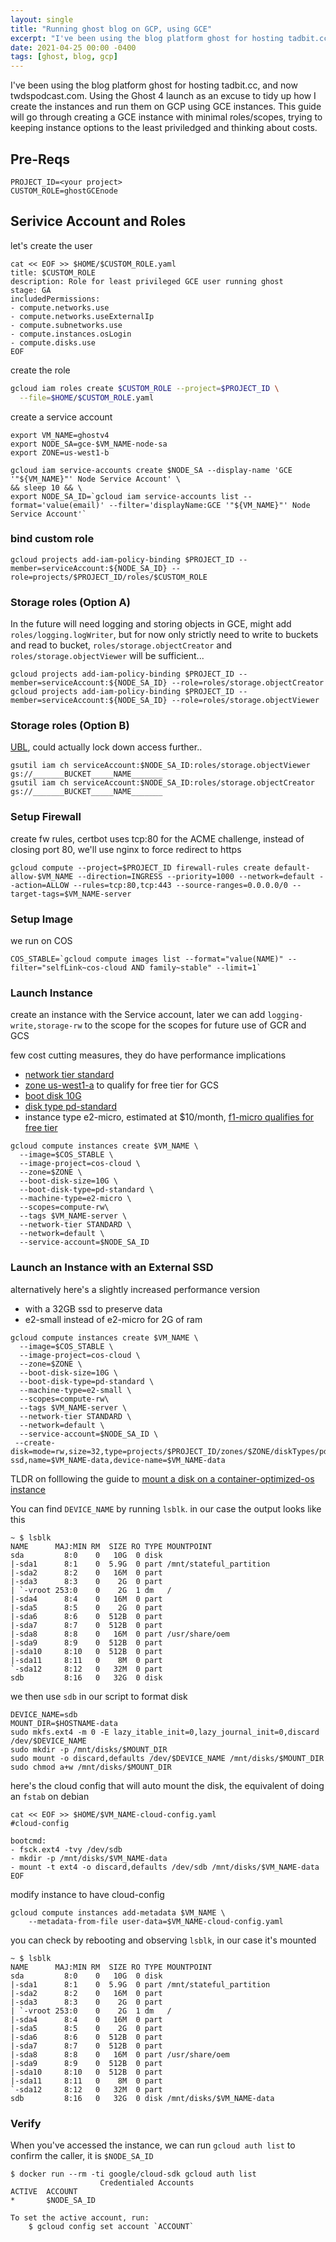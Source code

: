 ```yaml
---
layout: single
title: "Running ghost blog on GCP, using GCE"
excerpt: "I've been using the blog platform ghost for hosting tadbit.cc, and now twdspodcast.com. Using the Ghost 4 launch as an excuse to tidy up how I create the instances and run them on GCP using GCE instances"
date: 2021-04-25 00:00 -0400
tags: [ghost, blog, gcp]
---
```


I've been using the blog platform ghost for hosting tadbit.cc, and now twdspodcast.com. Using the Ghost 4 launch as an excuse to tidy up how I create the instances and run them on GCP using GCE instances. This guide will go through creating a GCE instance with minimal roles/scopes, trying to keeping instance options to the least priviledged and thinking about costs. 

## Pre-Reqs

```
PROJECT_ID=<your project>
CUSTOM_ROLE=ghostGCEnode
```

## Serivice Account and Roles

let's create the user

```shell
cat << EOF >> $HOME/$CUSTOM_ROLE.yaml
title: $CUSTOM_ROLE
description: Role for least privileged GCE user running ghost 
stage: GA
includedPermissions:
- compute.networks.use
- compute.networks.useExternalIp
- compute.subnetworks.use
- compute.instances.osLogin
- compute.disks.use
EOF
 ```

create the role

```sh
gcloud iam roles create $CUSTOM_ROLE --project=$PROJECT_ID \
  --file=$HOME/$CUSTOM_ROLE.yaml
```

create a service account

```shell
export VM_NAME=ghostv4
export NODE_SA=gce-$VM_NAME-node-sa
export ZONE=us-west1-b

gcloud iam service-accounts create $NODE_SA --display-name 'GCE '"${VM_NAME}"' Node Service Account' \
&& sleep 10 && \
export NODE_SA_ID=`gcloud iam service-accounts list --format='value(email)' --filter='displayName:GCE '"${VM_NAME}"' Node Service Account'`
```

### bind custom role

```shell
gcloud projects add-iam-policy-binding $PROJECT_ID --member=serviceAccount:${NODE_SA_ID} --role=projects/$PROJECT_ID/roles/$CUSTOM_ROLE
```

### Storage roles (Option A)
In the future will need logging and storing objects in GCE, might add `roles/logging.logWriter`, but for now only strictly need to write to buckets and read to bucket,  `roles/storage.objectCreator` and `roles/storage.objectViewer` will be sufficient...


```shell
gcloud projects add-iam-policy-binding $PROJECT_ID --member=serviceAccount:${NODE_SA_ID} --role=roles/storage.objectCreator
gcloud projects add-iam-policy-binding $PROJECT_ID --member=serviceAccount:${NODE_SA_ID} --role=roles/storage.objectViewer
```

### Storage roles (Option B)

[UBL](https://cloud.google.com/storage/docs/uniform-bucket-level-access), could actually lock down access further.. 

```
gsutil iam ch serviceAccount:$NODE_SA_ID:roles/storage.objectViewer gs://_______BUCKET_____NAME_______
gsutil iam ch serviceAccount:$NODE_SA_ID:roles/storage.objectCreator gs://_______BUCKET_____NAME_______
```

### Setup Firewall

create fw rules, certbot uses tcp:80 for the ACME challenge, instead of closing port 80, we'll use nginx to force redirect to https

```shell
gcloud compute --project=$PROJECT_ID firewall-rules create default-allow-$VM_NAME --direction=INGRESS --priority=1000 --network=default --action=ALLOW --rules=tcp:80,tcp:443 --source-ranges=0.0.0.0/0 --target-tags=$VM_NAME-server
```

### Setup Image

we run on COS

```shell
COS_STABLE=`gcloud compute images list --format="value(NAME)" --filter="selfLink~cos-cloud AND family~stable" --limit=1`
```

### Launch Instance

create an instance with the Service account, later we can add `logging-write,storage-rw` to the scope for the scopes for future use of GCR and GCS

few cost cutting measures, they do have performance implications
* [network tier standard](https://cloud.google.com/network-tiers)
* [zone us-west1-a](https://cloud.google.com/free/docs/gcp-free-tier#free-tier-usage-limits) to qualify for free tier for GCS 
* [boot disk 10G](https://cloud.google.com/compute/disks-image-pricing#disk)
* [disk type pd-standard](https://cloud.google.com/compute/docs/disks#disk-types)
* instance type e2-micro, estimated at $10/month, [f1-micro qualifies for free tier](https://cloud.google.com/free/docs/gcp-free-tier#free-tier-usage-limits)

```shell
gcloud compute instances create $VM_NAME \
  --image=$COS_STABLE \
  --image-project=cos-cloud \
  --zone=$ZONE \
  --boot-disk-size=10G \
  --boot-disk-type=pd-standard \
  --machine-type=e2-micro \
  --scopes=compute-rw\
  --tags $VM_NAME-server \
  --network-tier STANDARD \
  --network=default \
  --service-account=$NODE_SA_ID
```

### Launch an Instance with an External SSD 

alternatively here's a slightly increased performance version 
* with a 32GB ssd to preserve data
* e2-small instead of e2-micro for 2G of ram

```shell
gcloud compute instances create $VM_NAME \
  --image=$COS_STABLE \
  --image-project=cos-cloud \
  --zone=$ZONE \
  --boot-disk-size=10G \
  --boot-disk-type=pd-standard \
  --machine-type=e2-small \
  --scopes=compute-rw\
  --tags $VM_NAME-server \
  --network-tier STANDARD \
  --network=default \
  --service-account=$NODE_SA_ID \
 --create-disk=mode=rw,size=32,type=projects/$PROJECT_ID/zones/$ZONE/diskTypes/pd-ssd,name=$VM_NAME-data,device-name=$VM_NAME-data
```

TLDR on folllowing the guide to [mount a disk on a container-optimized-os instance](https://cloud.google.com/container-optimized-os/docs/concepts/disks-and-filesystem)

You can find `DEVICE_NAME` by running `lsblk`. in our case the output looks like this

```shell
~ $ lsblk
NAME      MAJ:MIN RM  SIZE RO TYPE MOUNTPOINT
sda         8:0    0   10G  0 disk 
|-sda1      8:1    0  5.9G  0 part /mnt/stateful_partition
|-sda2      8:2    0   16M  0 part 
|-sda3      8:3    0    2G  0 part 
| `-vroot 253:0    0    2G  1 dm   /
|-sda4      8:4    0   16M  0 part 
|-sda5      8:5    0    2G  0 part 
|-sda6      8:6    0  512B  0 part 
|-sda7      8:7    0  512B  0 part 
|-sda8      8:8    0   16M  0 part /usr/share/oem
|-sda9      8:9    0  512B  0 part 
|-sda10     8:10   0  512B  0 part 
|-sda11     8:11   0    8M  0 part 
`-sda12     8:12   0   32M  0 part 
sdb         8:16   0   32G  0 disk
```

we then use `sdb` in our script to format disk

```shell
DEVICE_NAME=sdb
MOUNT_DIR=$HOSTNAME-data
sudo mkfs.ext4 -m 0 -E lazy_itable_init=0,lazy_journal_init=0,discard /dev/$DEVICE_NAME
sudo mkdir -p /mnt/disks/$MOUNT_DIR
sudo mount -o discard,defaults /dev/$DEVICE_NAME /mnt/disks/$MOUNT_DIR
sudo chmod a+w /mnt/disks/$MOUNT_DIR
```

here's the cloud config that will auto mount the disk, the equivalent of doing an `fstab` on debian

```shell
cat << EOF >> $HOME/$VM_NAME-cloud-config.yaml
#cloud-config

bootcmd:
- fsck.ext4 -tvy /dev/sdb
- mkdir -p /mnt/disks/$VM_NAME-data
- mount -t ext4 -o discard,defaults /dev/sdb /mnt/disks/$VM_NAME-data
EOF
```

modify instance to have cloud-config

```shell
gcloud compute instances add-metadata $VM_NAME \
    --metadata-from-file user-data=$VM_NAME-cloud-config.yaml
```

you can check by rebooting and observing `lsblk`, in our case it's mounted

```shell
~ $ lsblk
NAME      MAJ:MIN RM  SIZE RO TYPE MOUNTPOINT
sda         8:0    0   10G  0 disk 
|-sda1      8:1    0  5.9G  0 part /mnt/stateful_partition
|-sda2      8:2    0   16M  0 part 
|-sda3      8:3    0    2G  0 part 
| `-vroot 253:0    0    2G  1 dm   /
|-sda4      8:4    0   16M  0 part 
|-sda5      8:5    0    2G  0 part 
|-sda6      8:6    0  512B  0 part 
|-sda7      8:7    0  512B  0 part 
|-sda8      8:8    0   16M  0 part /usr/share/oem
|-sda9      8:9    0  512B  0 part 
|-sda10     8:10   0  512B  0 part 
|-sda11     8:11   0    8M  0 part 
`-sda12     8:12   0   32M  0 part 
sdb         8:16   0   32G  0 disk /mnt/disks/$VM_NAME-data
```

### Verify

When you've accessed the instance, we can run `gcloud auth list` to confirm the caller, it is `$NODE_SA_ID`

```
$ docker run --rm -ti google/cloud-sdk gcloud auth list
                    Credentialed Accounts
ACTIVE  ACCOUNT
*       $NODE_SA_ID

To set the active account, run:
    $ gcloud config set account `ACCOUNT`
```